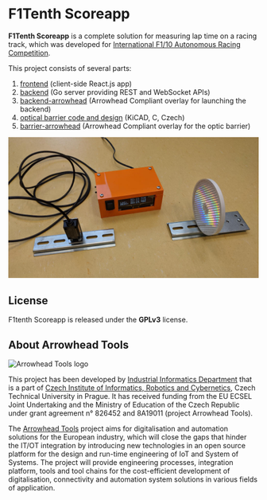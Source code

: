 # F1Tenth Scoreapp

**F1Tenth Scoreapp** is a complete solution for measuring lap time on a racing track, which was developed for [International F1/10 Autonomous Racing Competition](https://f1tenth.org/).

This project consists of several parts:
1. [frontend](./frontend/) (client-side React.js app)
2. [backend](./backend/) (Go server providing REST and WebSocket APIs)
3. [backend-arrowhead](./backend-arrowhead/) (Arrowhead Compliant overlay for launching the backend)
4. [optical barrier code and design](./barrier/) (KiCAD, C, Czech)
5. [barrier-arrowhead](./barrier-arrowhead/) (Arrowhead Compliant overlay for the optic barrier)

![Optical barrier based on Raspberry Pi Zero](doc/barrier.jpg)


## License

F1tenth Scoreapp is released under the **GPLv3** license.


## About Arrowhead Tools

<img src="https://www.eclipse.org/org/research/images/research/arrowheadtools.png" alt="Arrowhead Tools logo" width="150" />

This project has been developed by [Industrial Informatics Department](https://iid.ciirc.cvut.cz/) that is a part of [Czech Institute of Informatics, Robotics and Cybernetics](https://ciirc.cvut.cz/), Czech Technical University in Prague. It has received funding from the EU ECSEL Joint Undertaking and the Ministry of Education of the Czech Republic under grant agreement n° 826452 and 8A19011 (project Arrowhead Tools).

The [Arrowhead Tools](https://arrowhead.eu/arrowheadtools) project aims for digitalisation and automation solutions for the European industry, which will close the gaps that hinder the IT/OT integration by introducing new technologies in an open source platform for the design and run-time engineering of IoT and System of Systems. The project will provide engineering processes, integration platform, tools and tool chains for the cost-efficient development of digitalisation, connectivity and automation system solutions in various fields of application.
